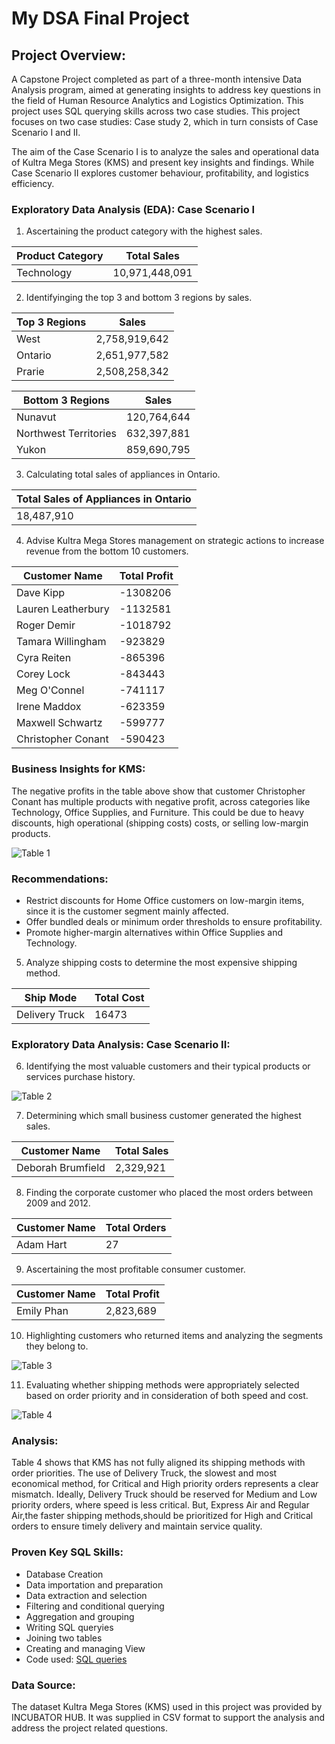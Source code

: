 # My DSA Final Project

## Project Overview:
A Capstone Project completed as part of a three-month intensive Data Analysis program, aimed at generating insights to address key questions in the field of Human Resource Analytics and Logistics Optimization. This project uses SQL querying skills across two case studies. This project focuses on two case studies: Case study 2, which in turn consists of Case Scenario I and II.

The aim of the Case Scenario I is to analyze the sales and operational data of Kultra Mega Stores (KMS) and present key insights and findings. While Case Scenario II explores customer behaviour, profitability, and logistics efficiency.

### Exploratory Data Analysis (EDA): Case Scenario I
1. Ascertaining the product category with the highest sales.

| Product Category|  Total Sales  |
|-----------------|-------------- |
|    Technology   | 10,971,448,091|
   
2. Identifyinging the top 3 and bottom 3 regions by sales.
   
|   Top 3 Regions |  Sales       |
|-----------------|--------------|
|    West         | 2,758,919,642|
|    Ontario      | 2,651,977,582|
|    Prarie       | 2,508,258,342|


|   Bottom 3 Regions  |  Sales     |
|---------------------|------------|
|    Nunavut          | 120,764,644|
|Northwest Territories| 632,397,881|
| Yukon               | 859,690,795|

3. Calculating total sales of appliances in Ontario.

|  Total Sales of Appliances in Ontario |
|-------------------------------------  |
|             18,487,910                | 

4. Advise Kultra Mega Stores management on strategic actions to increase revenue from the bottom 10 customers.
    
|Customer Name     | Total Profit  | 
|---------------   |-------------- |
|Dave Kipp         |   -1308206    |
|Lauren Leatherbury|   -1132581    |
|Roger Demir       |   -1018792    |
|Tamara Willingham |    -923829    |
|Cyra Reiten       |    -865396    |
|Corey Lock        |    -843443    |
|Meg O'Connel      |    -741117    | 
|Irene Maddox      |    -623359    |
|Maxwell Schwartz  |    -599777    |
|Christopher Conant|    -590423    |


### Business Insights for KMS:
The negative profits in the table above show that customer Christopher Conant has multiple products with negative profit, across categories like Technology, Office Supplies, and Furniture. This could be due to heavy discounts, high operational (shipping costs) costs, or selling low-margin products.

![Table 1](https://github.com/user-attachments/assets/a8f81801-958f-4710-8dbc-9d81f63c08f1)

### Recommendations:
- Restrict discounts for Home Office customers on low-margin items, since it is the customer segment mainly affected.
- Offer bundled deals or minimum order thresholds to ensure profitability.
- Promote higher-margin alternatives within Office Supplies and Technology.
 
5. Analyze shipping costs to determine the most expensive shipping method.

|    Ship Mode     |  Total Cost  |
|----------------- |--------------|
|  Delivery Truck  |    16473     |


### Exploratory Data Analysis: Case Scenario II:
6. Identifying the most valuable customers and their typical products or services purchase history.
                 
![Table 2](https://github.com/user-attachments/assets/e52631b1-de32-42f0-859c-1f2ceb70a86b)

7.  Determining which small business customer generated the highest sales.
   
| Customer Name     |  Total Sales  |
|-------------------|---------------|
| Deborah Brumfield |    2,329,921  |
   
8. Finding the corporate customer who placed the most orders between 2009 and 2012.
   
| Customer Name     |  Total Orders |
|-------------------|---------------|
|     Adam Hart     |       27      |

9. Ascertaining the most profitable consumer customer.

| Customer Name     |  Total Profit |
|-------------------|---------------|
|     Emily Phan    |    2,823,689  |

10. Highlighting customers who returned items and analyzing the segments they belong to.

![Table 3](https://github.com/user-attachments/assets/872dcff1-b0d8-497b-8884-4a9c0000b4bd)

11. Evaluating whether shipping methods were appropriately selected based on order priority and in consideration of both speed and cost.

![Table 4](https://github.com/user-attachments/assets/0df65de2-b142-4eda-bf02-a6d566f188f4)


### Analysis:
Table 4 shows that KMS has not fully aligned its shipping methods with order priorities. The use of Delivery Truck, the slowest and most economical method, for Critical and High priority orders represents a clear mismatch. Ideally, Delivery Truck should be reserved for Medium and Low priority orders, where speed is less critical. But, Express Air and Regular Air,the faster shipping methods,should be prioritized for High and Critical orders to ensure timely delivery and maintain service quality.


###  Proven Key SQL Skills:
-  Database Creation
-  Data importation and preparation
-  Data extraction and selection
-  Filtering and conditional querying
-  Aggregation and grouping
-  Writing SQL queryies 
-  Joining two tables
-  Creating and managing View
-  Code used: [SQL queries](https://1drv.ms/u/c/bc44d4c60b54fc1d/EfN58PeAHKdCvQMXZ5Gof0QBtuA72aEFTJJn0OvKiVi_Hg?e=kmNgAP) 


### Data Source:
The dataset Kultra Mega Stores (KMS) used in this project was provided by INCUBATOR HUB. It was supplied in CSV format to support the analysis and address the project related questions.



